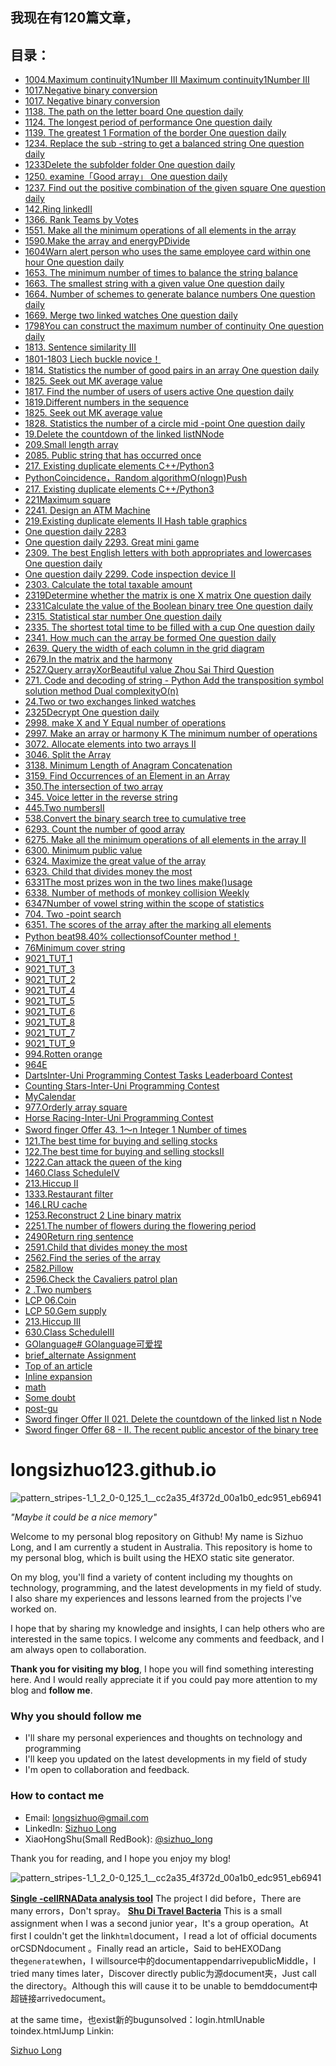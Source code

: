 
## 我现在有120篇文章，
## 目录：
    
- [1004.Maximum continuity1Number III Maximum continuity1Number III](https://longsizhuo.github.io/post/ed19b576.html)
- [1017.Negative binary conversion](https://longsizhuo.github.io/post/80cafdc8.html)
- [1017. Negative binary conversion](https://longsizhuo.github.io/post/dce95dce.html)
- [1138. The path on the letter board One question daily](https://longsizhuo.github.io/post/fd471847.html)
- [1124. The longest period of performance One question daily](https://longsizhuo.github.io/post/a5d1dfda.html)
- [1139. The greatest 1 Formation of the border  One question daily](https://longsizhuo.github.io/post/eb193c1f.html)
- [1234. Replace the sub -string to get a balanced string One question daily](https://longsizhuo.github.io/post/56d97dcf.html)
- [1233Delete the subfolder folder One question daily](https://longsizhuo.github.io/post/6610c769.html)
- [1250. examine「Good array」 One question daily](https://longsizhuo.github.io/post/435a9a0d.html)
- [1237. Find out the positive combination of the given square  One question daily](https://longsizhuo.github.io/post/14b94db7.html)
- [142.Ring linkedII](https://longsizhuo.github.io/post/e2c9cca9.html)
- [1366. Rank Teams by Votes](https://longsizhuo.github.io/post/3ab349b3.html)
- [1551. Make all the minimum operations of all elements in the array](https://longsizhuo.github.io/post/b2a927d5.html)
- [1590.Make the array and energyPDivide](https://longsizhuo.github.io/post/59825e1f.html)
- [1604Warn alert person who uses the same employee card within one hour One question daily](https://longsizhuo.github.io/post/bb7bcf54.html)
- [1653. The minimum number of times to balance the string balance](https://longsizhuo.github.io/post/cac21f27.html)
- [1663. The smallest string with a given value One question daily](https://longsizhuo.github.io/post/4d7252f8.html)
- [1664. Number of schemes to generate balance numbers One question daily](https://longsizhuo.github.io/post/1978f474.html)
- [1669. Merge two linked watches One question daily](https://longsizhuo.github.io/post/d482ac75.html)
- [1798You can construct the maximum number of continuity One question daily](https://longsizhuo.github.io/post/3667cd44.html)
- [1813. Sentence similarity III](https://longsizhuo.github.io/post/69c2a1dd.html)
- [1801-1803 Liech buckle novice！](https://longsizhuo.github.io/post/2f3e8e26.html)
- [1814. Statistics the number of good pairs in an array One question daily](https://longsizhuo.github.io/post/ceb1e67f.html)
- [1825. Seek out MK average value](https://longsizhuo.github.io/post/6be57ef7.html)
- [1817. Find the number of users of users active One question daily](https://longsizhuo.github.io/post/d0a9337b.html)
- [1819.Different numbers in the sequence](https://longsizhuo.github.io/post/de522cea.html)
- [1825. Seek out MK average value](https://longsizhuo.github.io/post/6be57ef7.html)
- [1828. Statistics the number of a circle mid -point One question daily](https://longsizhuo.github.io/post/3277549c.html)
- [19.Delete the countdown of the linked listNNode](https://longsizhuo.github.io/post/c916b663.html)
- [209.Small length array](https://longsizhuo.github.io/post/e6227611.html)
- [2085. Public string that has occurred once](https://longsizhuo.github.io/post/bbe4bff6.html)
- [217. Existing duplicate elements C++/Python3](https://longsizhuo.github.io/post/717042a6.html)
- [PythonCoincidence，Random algorithmO(nlogn)Push](https://longsizhuo.github.io/post/a1d26db4.html)
- [217. Existing duplicate elements C++/Python3](https://longsizhuo.github.io/post/717042a6.html)
- [221Maximum square](https://longsizhuo.github.io/post/e03edda.html)
- [2241. Design an ATM Machine](https://longsizhuo.github.io/post/a21411f.html)
- [219.Existing duplicate elements II Hash table graphics](https://longsizhuo.github.io/post/16b0e9f1.html)
- [One question daily 2283](https://longsizhuo.github.io/post/c3f7f59f.html)
- [One question daily 2293. Great mini game](https://longsizhuo.github.io/post/9df6242c.html)
- [2309. The best English letters with both appropriates and lowercases One question daily](https://longsizhuo.github.io/post/b4953d62.html)
- [One question daily 2299. Code inspection device II](https://longsizhuo.github.io/post/7ded25bb.html)
- [2303. Calculate the total taxable amount](https://longsizhuo.github.io/post/11597f8b.html)
- [2319Determine whether the matrix is ​​one X matrix One question daily](https://longsizhuo.github.io/post/f7c5db77.html)
- [2331Calculate the value of the Boolean binary tree One question daily](https://longsizhuo.github.io/post/a564ea0e.html)
- [2315. Statistical star number One question daily](https://longsizhuo.github.io/post/dc8d7590.html)
- [2335. The shortest total time to be filled with a cup One question daily](https://longsizhuo.github.io/post/4400daa1.html)
- [2341. How much can the array be formed  One question daily](https://longsizhuo.github.io/post/f953c753.html)
- [2639. Query the width of each column in the grid diagram](https://longsizhuo.github.io/post/5a764983.html)
- [2679.In the matrix and the harmony](https://longsizhuo.github.io/post/5277100.html)
- [2527.Query arrayXorBeautiful value Zhou Sai Third Question](https://longsizhuo.github.io/post/20ffa67a.html)
- [271. Code and decoding of string - Python Add the transposition symbol solution method Dual complexityO(n)](https://longsizhuo.github.io/post/5992f238.html)
- [24.Two or two exchanges linked watches](https://longsizhuo.github.io/post/d030a5a0.html)
- [2325Decrypt One question daily](https://longsizhuo.github.io/post/f4b99a74.html)
- [2998. make X and Y Equal number of operations](https://longsizhuo.github.io/post/5ee4164.html)
- [2997. Make an array or harmony K The minimum number of operations](https://longsizhuo.github.io/post/3109a910.html)
- [3072. Allocate elements into two arrays II](https://longsizhuo.github.io/post/48a38683.html)
- [3046. Split the Array](https://longsizhuo.github.io/post/41577de2.html)
- [3138. Minimum Length of Anagram Concatenation](https://longsizhuo.github.io/post/d1339d55.html)
- [3159. Find Occurrences of an Element in an Array](https://longsizhuo.github.io/post/aec413e2.html)
- [350.The intersection of two array](https://longsizhuo.github.io/post/616577aa.html)
- [345. Voice letter in the reverse string](https://longsizhuo.github.io/post/1c57c22c.html)
- [445.Two numbersII](https://longsizhuo.github.io/post/2c4cc46c.html)
- [538.Convert the binary search tree to cumulative tree](https://longsizhuo.github.io/post/32401b69.html)
- [6293. Count the number of good array](https://longsizhuo.github.io/post/81004405.html)
- [6275. Make all the minimum operations of all elements in the array II](https://longsizhuo.github.io/post/4e14482b.html)
- [6300. Minimum public value](https://longsizhuo.github.io/post/fefe18d8.html)
- [6324. Maximize the great value of the array](https://longsizhuo.github.io/post/1e6b72b8.html)
- [6323. Child that divides money the most](https://longsizhuo.github.io/post/b9130c0e.html)
- [6331The most prizes won in the two lines make()usage](https://longsizhuo.github.io/post/14d9382b.html)
- [6338. Number of methods of monkey collision Weekly](https://longsizhuo.github.io/post/2aa720ec.html)
- [6347Number of vowel string within the scope of statistics](https://longsizhuo.github.io/post/52923acb.html)
- [704. Two -point search](https://longsizhuo.github.io/post/41f30363.html)
- [6351. The scores of the array after the marking all elements](https://longsizhuo.github.io/post/20116270.html)
- [Python beat98.40% collectionsofCounter method！](https://longsizhuo.github.io/post/73b5ce9c.html)
- [76Minimum cover string](https://longsizhuo.github.io/post/ae10d3c1.html)
- [9021_TUT_1](https://longsizhuo.github.io/post/ac786f6f.html)
- [9021_TUT_3](https://longsizhuo.github.io/post/671a7e4.html)
- [9021_TUT_2](https://longsizhuo.github.io/post/becdc081.html)
- [9021_TUT_4](https://longsizhuo.github.io/post/9ba69f5d.html)
- [9021_TUT_5](https://longsizhuo.github.io/post/231af838.html)
- [9021_TUT_6](https://longsizhuo.github.io/post/31af57d6.html)
- [9021_TUT_8](https://longsizhuo.github.io/post/d17020e5.html)
- [9021_TUT_7](https://longsizhuo.github.io/post/891330b3.html)
- [9021_TUT_9](https://longsizhuo.github.io/post/69cc4780.html)
- [994.Rotten orange](https://longsizhuo.github.io/post/56e64fdd.html)
- [964E](https://longsizhuo.github.io/post/2280b647.html)
- [DartsInter-Uni Programming Contest Tasks Leaderboard Contest](https://longsizhuo.github.io/post/c61e596.html)
- [Counting Stars-Inter-Uni Programming Contest](https://longsizhuo.github.io/post/a29b0a05.html)
- [MyCalendar](https://longsizhuo.github.io/post/9a3257a2.html)
- [977.Orderly array square](https://longsizhuo.github.io/post/a386fcdc.html)
- [Horse Racing-Inter-Uni Programming Contest](https://longsizhuo.github.io/post/7ab03a1b.html)
- [Sword finger Offer 43. 1～n Integer 1 Number of times](https://longsizhuo.github.io/post/f0d96a1f.html)
- [121.The best time for buying and selling stocks](https://longsizhuo.github.io/post/3a21fe32.html)
- [122.The best time for buying and selling stocksII](https://longsizhuo.github.io/post/a75da5a.html)
- [1222.Can attack the queen of the king](https://longsizhuo.github.io/post/a6577367.html)
- [1460.Class ScheduleIV](https://longsizhuo.github.io/post/d8b8a149.html)
- [213.Hiccup II](https://longsizhuo.github.io/post/85beb0bf.html)
- [1333.Restaurant filter](https://longsizhuo.github.io/post/7f1331bc.html)
- [146.LRU cache](https://longsizhuo.github.io/post/b9130c0e.html)
- [1253.Reconstruct 2 Line binary matrix](https://longsizhuo.github.io/post/5c98e66b.html)
- [2251.The number of flowers during the flowering period](https://longsizhuo.github.io/post/3a21fe32.html)
- [2490Return ring sentence](https://longsizhuo.github.io/post/5c07686c.html)
- [2591.Child that divides money the most](https://longsizhuo.github.io/post/6a9ab144.html)
- [2562.Find the series of the array](https://longsizhuo.github.io/post/b625a0e1.html)
- [2582.Pillow](https://longsizhuo.github.io/post/82e09f92.html)
- [2596.Check the Cavaliers patrol plan](https://longsizhuo.github.io/post/29546b92.html)
- [2 .Two numbers](https://longsizhuo.github.io/post/fa9db6b8.html)
- [LCP 06.Coin](https://longsizhuo.github.io/post/66079b7b.html)
- [LCP 50.Gem supply](https://longsizhuo.github.io/post/762ca698.html)
- [213.Hiccup III](https://longsizhuo.github.io/post/86590614.html)
- [630.Class ScheduleIII](https://longsizhuo.github.io/post/e14241e.html)
- [GOlanguage# GOlanguage可爱捏](https://longsizhuo.github.io/post/67fc8613.html)
- [brief_alternate Assignment](https://longsizhuo.github.io/post/dbbd7d58.html)
- [Top of an article](https://longsizhuo.github.io/post/edc2b94.html)
- [Inline expansion](https://longsizhuo.github.io/post/2660e935.html)
- [math](https://longsizhuo.github.io/post/a927044d.html)
- [Some doubt](https://longsizhuo.github.io/post/941aeb72.html)
- [post-gu](https://longsizhuo.github.io/post/c87ff78a.html)
- [Sword finger Offer II 021. Delete the countdown of the linked list n Node](https://longsizhuo.github.io/post/3ed2f01c.html)
- [Sword finger Offer 68 - II. The recent public ancestor of the binary tree](https://longsizhuo.github.io/post/36f314aa.html)

# longsizhuo123.github.io

![pattern_stripes-1_1_2_0-0_125_1__cc2a35_4f372d_00a1b0_edc951_eb6941](https://user-images.githubusercontent.com/114939201/214082770-35d1fb45-9891-4b73-ba89-18e33030640f.png)

*"Maybe it could be a nice memory"*

Welcome to my personal blog repository on Github! My name is Sizhuo Long, and I am currently a student in Australia. This repository is home to my personal blog, which is built using the HEXO static site generator. 

On my blog, you'll find a variety of content including my thoughts on technology, programming, and the latest developments in my field of study. I also share my experiences and lessons learned from the projects I've worked on. 

I hope that by sharing my knowledge and insights, I can help others who are interested in the same topics. I welcome any comments and feedback, and I am always open to collaboration. 

**Thank you for visiting my blog**, I hope you will find something interesting here. And I would really appreciate it if you could pay more attention to my blog and **follow me**.

### Why you should follow me
* I'll share my personal experiences and thoughts on technology and programming 
* I'll keep you updated on the latest developments in my field of study
* I'm open to collaboration and feedback.

### How to contact me
* Email: longsizhuo@gmail.com
* LinkedIn: [Sizhuo Long](https://www.linkedin.com/in/longsizhuo/)
* XiaoHongShu(Small RedBook): [@sizhuo_long](https://www.xiaohongshu.com/user/profile/5c0b8cc2000000000601e809)

Thank you for reading, and I hope you enjoy my blog!

![pattern_stripes-1_1_2_0-0_125_1__cc2a35_4f372d_00a1b0_edc951_eb6941](https://user-images.githubusercontent.com/114939201/214082782-ae84027e-0a15-4ed4-843b-00a29ea19480.png)

**[Single -cellRNAData analysis tool](https://longsizhuo.shinyapps.io/long/)**
The project I did before，There are many errors，Don't spray。
**[Shu Di Travel Bacteria](../html/home.html)**
This is a small assignment when I was a second junior year，It's a group operation。At first I couldn't get the link`html`document，I read a lot of official documents orCSDNdocument
    。Finally read an article，Said to beHEXODang the`generate`when，I willsource中的documentappendarrivepublicMiddle，I tried many times later，Discover directly
public为源document夹，Just call the directory。Although this will cause it to be unable to bemddocument中超链接arrivedocument。    

at the same time，也exist新的bugunsolved：login.htmlUnable toindex.htmlJump
Linkin:


<div class="badge-base LI-profile-badge" data-locale="zh_CN" data-size="medium" data-theme="dark" data-type="HORIZONTAL" data-vanity="longsizhuo" data-version="v1"><a class="badge-base__link LI-simple-link" href="https://au.linkedin.com/in/longsizhuo?trk=profile-badge">Sizhuo Long</a></div>
























    